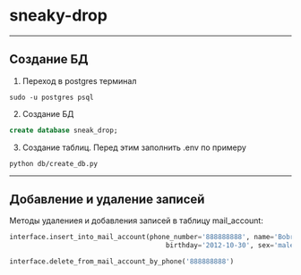 # sneaky-drop

---
## Создание БД 
1. Переход в postgres терминал
```commandline
sudo -u postgres psql
```
2. Создание БД
```sql
create database sneak_drop;
```
3. Создание таблиц. Перед этим заполнить .env по примеру
```commandline
python db/create_db.py 
```
---
## Добавление и удаление записей
Методы удалениея и добавления записей в таблицу mail_account:
```python
interface.insert_into_mail_account(phone_number='888888888', name='Bobra', surname='Perdole',
                                       birthday='2012-10-30', sex='male', email='bobra@gmail.com')
```
```python
interface.delete_from_mail_account_by_phone('888888888')
```